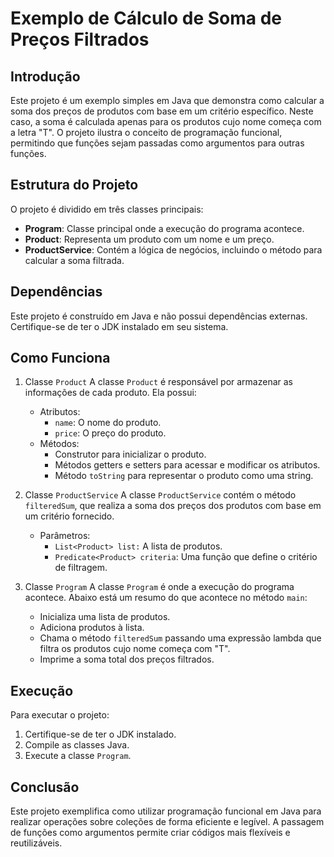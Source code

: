 # Exemplo de Cálculo de Soma de Preços Filtrados

## Introdução
Este projeto é um exemplo simples em Java que demonstra como calcular a soma dos preços de produtos com base em um critério
específico. Neste caso, a soma é calculada apenas para os produtos cujo nome começa com a letra "T". O projeto ilustra o
conceito de programação funcional, permitindo que funções sejam passadas como argumentos para outras funções.

## Estrutura do Projeto
O projeto é dividido em três classes principais:

- **Program**: Classe principal onde a execução do programa acontece.
- **Product**: Representa um produto com um nome e um preço.
- **ProductService**: Contém a lógica de negócios, incluindo o método para calcular a soma filtrada.

## Dependências
Este projeto é construído em Java e não possui dependências externas. Certifique-se de ter o JDK instalado em seu sistema.

## Como Funciona

1. Classe `Product`
   A classe `Product` é responsável por armazenar as informações de cada produto. Ela possui:

   - Atributos:
     - `name`: O nome do produto.
     - `price`: O preço do produto.
   - Métodos:
     - Construtor para inicializar o produto.
     - Métodos getters e setters para acessar e modificar os atributos.
     - Método `toString` para representar o produto como uma string.

2. Classe `ProductService`
   A classe `ProductService` contém o método `filteredSum`, que realiza a soma dos preços dos produtos com base em um critério fornecido.
   
    - Parâmetros:
      - `List<Product> list:` A lista de produtos.
      - `Predicate<Product> criteria`: Uma função que define o critério de filtragem.

3. Classe `Program`
   A classe `Program` é onde a execução do programa acontece. Abaixo está um resumo do que acontece no método `main`:
    - Inicializa uma lista de produtos.
    - Adiciona produtos à lista.
    - Chama o método `filteredSum` passando uma expressão lambda que filtra os produtos cujo nome começa com "T".
    - Imprime a soma total dos preços filtrados.

## Execução

Para executar o projeto:
1. Certifique-se de ter o JDK instalado.
2. Compile as classes Java.
3. Execute a classe `Program`.

## Conclusão
Este projeto exemplifica como utilizar programação funcional em Java para realizar operações sobre coleções de forma
eficiente e legível. A passagem de funções como argumentos permite criar códigos mais flexíveis e reutilizáveis.